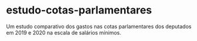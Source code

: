 # estudo-cotas-parlamentares
Um estudo comparativo dos gastos nas cotas parlamentares dos deputados em 2019 e 2020 na escala de salários mínimos.
